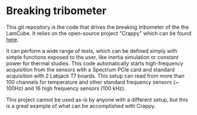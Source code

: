 Breaking tribometer
===================

This git repository is the code that drives the breaking tribometer
of the the LamCube. It relies on the open-source project "Crappy" which
can be found [here](https://github.com/LaboratoireMecaniqueLille/crappy).

It can perform a wide range of tests, which can be defined simply with simple
functions exposed to the user, like inertia simulation or constant power
for thermal studies. This code automatically starts high-frequency acquisition
from the sensors with a Spectrum PCIe card and standard acquisition with 2
Labjack T7 boards. This setup can read from more than 100 channels for
temperature and other standard frequency sensors (~ 100Hz)
and 16 high frequency sensors (100 kHz).

This project cannot be used as-is by anyone with a different setup, but
this is a great example of what can be accomplished with Crappy.
